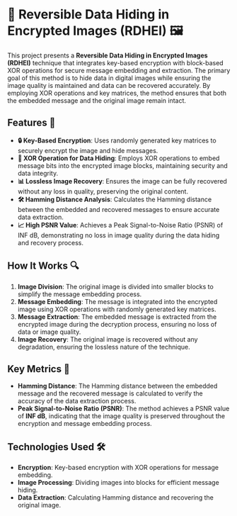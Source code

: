 # 🔐 Reversible Data Hiding in Encrypted Images (RDHEI) 🖼️

This project presents a **Reversible Data Hiding in Encrypted Images (RDHEI)** technique that integrates key-based encryption with block-based XOR operations for secure message embedding and extraction. The primary goal of this method is to hide data in digital images while ensuring the image quality is maintained and data can be recovered accurately. By employing XOR operations and key matrices, the method ensures that both the embedded message and the original image remain intact.

## Features 🌟
- **🔒 Key-Based Encryption**: Uses randomly generated key matrices to securely encrypt the image and hide messages.
- **🔑 XOR Operation for Data Hiding**: Employs XOR operations to embed message bits into the encrypted image blocks, maintaining security and data integrity.
- **📊 Lossless Image Recovery**: Ensures the image can be fully recovered without any loss in quality, preserving the original content.
- **🛠️ Hamming Distance Analysis**: Calculates the Hamming distance between the embedded and recovered messages to ensure accurate data extraction.
- **📈 High PSNR Value**: Achieves a Peak Signal-to-Noise Ratio (PSNR) of INF dB, demonstrating no loss in image quality during the data hiding and recovery process.

## How It Works 🔍

1. **Image Division**: The original image is divided into smaller blocks to simplify the message embedding process.
2. **Message Embedding**: The message is integrated into the encrypted image using XOR operations with randomly generated key matrices.
3. **Message Extraction**: The embedded message is extracted from the encrypted image during the decryption process, ensuring no loss of data or image quality.
4. **Image Recovery**: The original image is recovered without any degradation, ensuring the lossless nature of the technique.

## Key Metrics 🧮

- **Hamming Distance**: The Hamming distance between the embedded message and the recovered message is calculated to verify the accuracy of the data extraction process.
- **Peak Signal-to-Noise Ratio (PSNR)**: The method achieves a PSNR value of **INF dB**, indicating that the image quality is preserved throughout the encryption and message embedding process.

## Technologies Used 🛠️

- **Encryption**: Key-based encryption with XOR operations for message embedding.
- **Image Processing**: Dividing images into blocks for efficient message hiding.
- **Data Extraction**: Calculating Hamming distance and recovering the original image.

